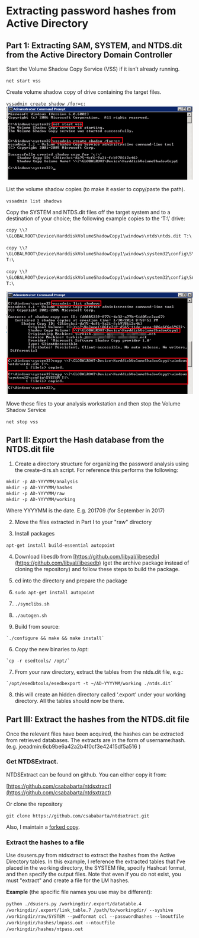 # Extracting password hashes from Active Directory

## Part 1:  Extracting SAM, SYSTEM, and NTDS.dit from the Active Directory Domain Controller

Start the Volume Shadow Copy Service (VSS) if it isn’t already running.

  `net start vss`

Create volume shadow copy of drive containing the target files.

  `vssadmin create shadow /for=c:`
  ![image alt text](../images/image_0.png)

List  the volume shadow copies (to make it easier to copy/paste the path).

  `vssadmin list shadows`

Copy the SYSTEM and NTDS.dit files off the target system and to a destination of your choice; the following example copies to the ‘T:\’ drive:
```
copy \\?\GLOBALROOT\Device\HarddiskVolumeShadowCopy1\windows\ntds\ntds.dit T:\

copy \\?\GLOBALROOT\Device\HarddiskVolumeShadowCopy1\windows\system32\config\SYSTEM T:\

copy \\?\GLOBALROOT\Device\HarddiskVolumeShadowCopy1\windows\system32\config\SAM T:\
```

![image alt text](../images/image_1.png)

Move these files to your analysis workstation and then stop the Volume Shadow Service

  `net stop vss`

## Part II: Export the Hash database from the NTDS.dit file

1. Create a directory structure for organizing the password analysis using the create-dirs.sh script.  For reference this performs the following:

```
mkdir -p AD-YYYYMM/analysis
mkdir -p AD-YYYYMM/hashes
mkdir -p AD-YYYYMM/raw
mkdir -p AD-YYYYMM/working
```

Where YYYYMM is the date.  E.g. 201709  (for September in 2017)

2. Move the files extracted in Part I to your "raw" directory

3. Install packages

  `apt-get install build-essential autopoint`

4. Download libesdb from [https://github.com/libyal/libesedb](https://github.com/libyal/libesedb)  (get the archive package instead of cloning the repository) and follow these steps to build the package.


  1. cd into the directory and prepare the package
  2. `sudo apt-get install autopoint`
  3. `./synclibs.sh`
  
  4. `./autogen.sh`
  
  5. Build from source:
  
    `./configure && make && make install`
	
  6. Copy the new binaries to /opt:
  
    `cp -r esedtools/ /opt/`
	
  7. From your raw directory, extract the tables from the ntds.dit file, e.g.:
  
    `/opt/esedbtools/esedbexport -t ~/AD-YYYYMM/working ./ntds.dit`
	
  8. this will create an hidden directory called ‘.export’ under your working directory.  All the tables should now be there. 

## Part III:  Extract the hashes from the NTDS.dit file

Once the relevant files have been acquired, the hashes can be extracted from retrieved databases.  The extracts are in the form of username:hash.  (e.g. joeadmin:6cb9be6a42a2b4f0cf3e42415df5a516 )



### Get NTDSExtract.

NTDSExtract can be found on github.  You can either copy it from:

[https://github.com/csababarta/ntdsxtract](https://github.com/csababarta/ntdsxtract)

Or clone the repository

  `git clone https://github.com/csababarta/ntdsxtract.git`

Also, I maintain a [forked copy](https://github.com/ktneely/ntdsxtract).

### Extract the hashes to a file

Use dsusers.py from ntdsxtract to extract the hashes from the Active Directory tables. In this example, I reference the extracted tables that I’ve placed in the working directory, the SYSTEM file, specify Hashcat format, and then specify the output files.  Note that even if you do not exist, you must "extract" and create a file for the LM hashes.

**Example** (the specific file names you use may be different):

`python ./dsusers.py /workingdir/.export/datatable.4 /workingdir/.export/link_table.7 /path/to/workingdir/ --syshive /workingdir/raw/SYSTEM --pwdformat ocl --passwordhashes --lmoutfile /workingdir/hashes/lmpass.out --ntoutfile /workingdir/hashes/ntpass.out`
